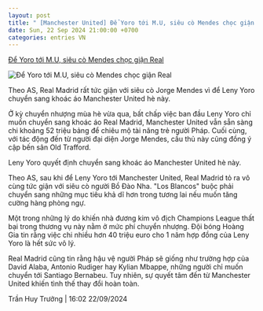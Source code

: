 ```yaml
---
layout: post
title: " [Manchester United] Để Yoro tới M.U, siêu cò Mendes chọc giận Real"
date: Sun, 22 Sep 2024 21:00:00 +0700
categories: entries VN
---
```

[Để Yoro tới M.U, siêu cò Mendes chọc giận Real](https://www.tinthethao.com.vn/de-yoro-toi-mu-sieu-co-mendes-choc-gian-real-d780521.html)

![Để Yoro tới M.U, siêu cò Mendes chọc giận Real](https://media.tinthethao.com.vn/resize/534x280/files/bongda/2024/09/22/de-yoro-toi-mu-sieu-co-mendes-choc-gian-real-1726994418775jpg.jpg)

Theo AS, Real Madrid rất tức giận với siêu cò Jorge Mendes vì để ​Leny Yoro chuyển sang khoác áo Manchester United hè này.

Ở kỳ chuyển nhượng mùa hè vừa qua, bất chấp việc ban đầu Leny Yoro chỉ muốn chuyển sang khoác áo Real Madrid, Manchester United vẫn sẵn sàng chi khoảng 52 triệu bảng để chiêu mộ tài năng trẻ người Pháp. Cuối cùng, với tác động đến từ người đại diện Jorge Mendes, cầu thủ này cũng đồng ý cập bến sân Old Trafford.

Leny Yoro quyết định chuyển sang khoác áo Manchester United hè này.

Theo AS, sau khi để Leny Yoro tới Manchester United, Real Madrid tỏ ra vô cùng tức giận với siêu cò người Bồ Đào Nha. "Los Blancos" buộc phải chuyển sang những mục tiêu khả dĩ hơn trong tương lai nếu muốn tăng cường hàng phòng ngự.

Một trong những lý do khiến nhà đương kim vô địch Champions League thất bại trong thương vụ này nằm ở mức phí chuyển nhượng. Đội bóng Hoàng Gia tin rằng việc chi nhiều hơn 40 triệu euro cho 1 năm hợp đồng của Leny Yoro là hết sức vô lý.

Real Madrid cũng tin rằng hậu vệ người Pháp sẽ giống như trường hợp của David Alaba, Antonio Rudiger hay Kylian Mbappe, những người chỉ muốn chuyển tới Santiago Bernabeu. Tuy nhiên, sự quyết tâm đến từ Manchester United khiến tình thế thay đổi hoàn toàn.

Trần Huy Trưởng | 16:02 22/09/2024

